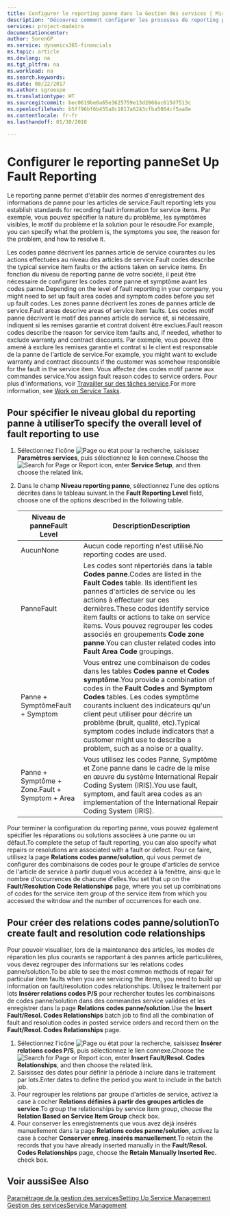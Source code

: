 ```yaml
---
title: Configurer le reporting panne dans la Gestion des services | Microsoft Docs
description: "Découvrez comment configurer les processus de reporting panne."
services: project-madeira
documentationcenter: 
author: SorenGP
ms.service: dynamics365-financials
ms.topic: article
ms.devlang: na
ms.tgt_pltfrm: na
ms.workload: na
ms.search.keywords: 
ms.date: 08/22/2017
ms.author: sgroespe
ms.translationtype: HT
ms.sourcegitcommit: bec0619be0a65e3625759e13d2866ac615d7513c
ms.openlocfilehash: b5ff96bf6b455a8c1817a6243cfba5864cf5aa8e
ms.contentlocale: fr-fr
ms.lasthandoff: 01/30/2018

---
```


# <a name="set-up-fault-reporting"></a><span data-ttu-id="883d3-103">Configurer le reporting panne</span><span class="sxs-lookup"><span data-stu-id="883d3-103">Set Up Fault Reporting</span></span>
<span data-ttu-id="883d3-104">Le reporting panne permet d'établir des normes d'enregistrement des informations de panne pour les articles de service.</span><span class="sxs-lookup"><span data-stu-id="883d3-104">Fault reporting lets you establish standards for recording fault information for service items.</span></span> <span data-ttu-id="883d3-105">Par exemple, vous pouvez spécifier la nature du problème, les symptômes visibles, le motif du problème et la solution pour le résoudre.</span><span class="sxs-lookup"><span data-stu-id="883d3-105">For example, you can specify what the problem is, the symptoms you see, the reason for the problem, and how to resolve it.</span></span>  

<span data-ttu-id="883d3-106">Les codes panne décrivent les pannes article de service courantes ou les actions effectuées au niveau des articles de service.</span><span class="sxs-lookup"><span data-stu-id="883d3-106">Fault codes describe the typical service item faults or the actions taken on service items.</span></span> <span data-ttu-id="883d3-107">En fonction du niveau de reporting panne de votre société, il peut être nécessaire de configurer les codes zone panne et symptôme avant les codes panne.</span><span class="sxs-lookup"><span data-stu-id="883d3-107">Depending on the level of fault reporting in your company, you might need to set up fault area codes and symptom codes before you set up fault codes.</span></span> <span data-ttu-id="883d3-108">Les zones panne décrivent les zones de pannes article de service.</span><span class="sxs-lookup"><span data-stu-id="883d3-108">Fault areas descrive areas of service item faults.</span></span> <span data-ttu-id="883d3-109">Les codes motif panne décrivent le motif des pannes article de service et, si nécessaire, indiquent si les remises garantie et contrat doivent être exclues.</span><span class="sxs-lookup"><span data-stu-id="883d3-109">Fault reason codes describe the reason for service item faults and, if needed, whether to exclude warranty and contract discounts.</span></span> <span data-ttu-id="883d3-110">Par exemple, vous pouvez être amené à exclure les remises garantie et contrat si le client est responsable de la panne de l'article de service.</span><span class="sxs-lookup"><span data-stu-id="883d3-110">For example, you might want to exclude warranty and contract discounts if the customer was somehow responsible for the fault in the service item.</span></span> <span data-ttu-id="883d3-111">Vous affectez des codes motif panne aux commandes service.</span><span class="sxs-lookup"><span data-stu-id="883d3-111">You assign fault reason codes to service orders.</span></span> <span data-ttu-id="883d3-112">Pour plus d'informations, voir [Travailler sur des tâches service](service-how-to-work-on-service-tasks.md).</span><span class="sxs-lookup"><span data-stu-id="883d3-112">For more information, see [Work on Service Tasks](service-how-to-work-on-service-tasks.md).</span></span>  

## <a name="to-specify-the-overall-level-of-fault-reporting-to-use"></a><span data-ttu-id="883d3-113">Pour spécifier le niveau global du reporting panne à utiliser</span><span class="sxs-lookup"><span data-stu-id="883d3-113">To specify the overall level of fault reporting to use</span></span>
1. <span data-ttu-id="883d3-114">Sélectionnez l'icône ![Page ou état pour la recherche](media/ui-search/search_small.png "Page ou état pour la recherche"), saisissez **Paramètres services**, puis sélectionnez le lien connexe.</span><span class="sxs-lookup"><span data-stu-id="883d3-114">Choose the ![Search for Page or Report](media/ui-search/search_small.png "Search for Page or Report icon") icon, enter **Service Setup**, and then choose the related link.</span></span> 
2. <span data-ttu-id="883d3-115">Dans le champ **Niveau reporting panne**, sélectionnez l'une des options décrites dans le tableau suivant.</span><span class="sxs-lookup"><span data-stu-id="883d3-115">In the **Fault Reporting Level** field, choose one of the options described in the following table.</span></span>  
  
    |<span data-ttu-id="883d3-116">**Niveau de panne**</span><span class="sxs-lookup"><span data-stu-id="883d3-116">**Fault Level**</span></span>|<span data-ttu-id="883d3-117">**Description**</span><span class="sxs-lookup"><span data-stu-id="883d3-117">**Description**</span></span>|  
    |------------|-------------|  
    |<span data-ttu-id="883d3-118">Aucun</span><span class="sxs-lookup"><span data-stu-id="883d3-118">None</span></span> | <span data-ttu-id="883d3-119">Aucun code reporting n'est utilisé.</span><span class="sxs-lookup"><span data-stu-id="883d3-119">No reporting codes are used.</span></span>|  
    |<span data-ttu-id="883d3-120">Panne</span><span class="sxs-lookup"><span data-stu-id="883d3-120">Fault</span></span> | <span data-ttu-id="883d3-121">Les codes sont répertoriés dans la table **Codes panne**.</span><span class="sxs-lookup"><span data-stu-id="883d3-121">Codes are listed in the **Fault Codes** table.</span></span> <span data-ttu-id="883d3-122">Ils identifient les pannes d'articles de service ou les actions à effectuer sur ces dernières.</span><span class="sxs-lookup"><span data-stu-id="883d3-122">These codes identify service item faults or actions to take on service items.</span></span> <span data-ttu-id="883d3-123">Vous pouvez regrouper les codes associés en groupements **Code zone panne**.</span><span class="sxs-lookup"><span data-stu-id="883d3-123">You can cluster related codes into **Fault Area Code** groupings.</span></span>|  
    |<span data-ttu-id="883d3-124">Panne + Symptôme</span><span class="sxs-lookup"><span data-stu-id="883d3-124">Fault + Symptom</span></span> | <span data-ttu-id="883d3-125">Vous entrez une combinaison de codes dans les tables **Codes panne** et **Codes symptôme**.</span><span class="sxs-lookup"><span data-stu-id="883d3-125">You provide a combination of codes in the **Fault Codes** and **Symptom Codes** tables.</span></span> <span data-ttu-id="883d3-126">Les codes symptôme courants incluent des indicateurs qu'un client peut utiliser pour décrire un problème (bruit, qualité, etc).</span><span class="sxs-lookup"><span data-stu-id="883d3-126">Typical symptom codes include indicators that a customer might use to describe a problem, such as a noise or a quality.</span></span>|  
    |<span data-ttu-id="883d3-127">Panne + Symptôme + Zone.</span><span class="sxs-lookup"><span data-stu-id="883d3-127">Fault + Symptom + Area</span></span> | <span data-ttu-id="883d3-128">Vous utilisez les codes Panne, Symptôme et Zone panne dans le cadre de la mise en œuvre du système International Repair Coding System (IRIS).</span><span class="sxs-lookup"><span data-stu-id="883d3-128">You use fault, symptom, and fault area codes as an implementation of the International Repair Coding System (IRIS).</span></span>|  
  
<span data-ttu-id="883d3-129">Pour terminer la configuration du reporting panne, vous pouvez également spécifier les réparations ou solutions associées à une panne ou un défaut.</span><span class="sxs-lookup"><span data-stu-id="883d3-129">To complete the setup of fault reporting, you can also specify what repairs or resolutions are associated with a fault or defect.</span></span> <span data-ttu-id="883d3-130">Pour ce faire, utilisez la page **Relations codes panne/solution**, qui vous permet de configurer des combinaisons de codes pour le groupe d'articles de service de l'article de service à partir duquel vous accédez à la fenêtre, ainsi que le nombre d'occurrences de chacune d'elles.</span><span class="sxs-lookup"><span data-stu-id="883d3-130">You set that up on the **Fault/Resolution Code Relationships** page, where you set up combinations of codes for the service item group of the service item from which you accessed the witndow and the number of occurrences for each one.</span></span>

## <a name="to-create-fault-and-resolution-code-relationships"></a><span data-ttu-id="883d3-131">Pour créer des relations codes panne/solution</span><span class="sxs-lookup"><span data-stu-id="883d3-131">To create fault and resolution code relationships</span></span>
<!--this needs to go in a working with topic-->
<span data-ttu-id="883d3-132">Pour pouvoir visualiser, lors de la maintenance des articles, les modes de réparation les plus courants se rapportant à des pannes article particulières, vous devez regrouper des informations sur les relations codes panne/solution.</span><span class="sxs-lookup"><span data-stu-id="883d3-132">To be able to see the most common methods of repair for particular item faults when you are servicing the items, you need to build up information on fault/resolution codes relationships.</span></span> <span data-ttu-id="883d3-133">Utilisez le traitement par lots **Insérer relations codes P/S** pour rechercher toutes les combinaisons de codes panne/solution dans des commandes service validées et les enregistrer dans la page **Relations codes panne/solution**.</span><span class="sxs-lookup"><span data-stu-id="883d3-133">Use the **Insert Fault/Resol. Codes Relationships** batch job to find all the combination of fault and resolution codes in posted service orders and record them on the **Fault/Resol. Codes Relationships** page.</span></span> 
  
1. <span data-ttu-id="883d3-134">Sélectionnez l'icône ![Page ou état pour la recherche](media/ui-search/search_small.png "Page ou état pour la recherche"), saisissez **Insérer relations codes P/S**, puis sélectionnez le lien connexe.</span><span class="sxs-lookup"><span data-stu-id="883d3-134">Choose the ![Search for Page or Report](media/ui-search/search_small.png "Search for Page or Report icon") icon, enter **Insert Fault/Resol. Codes Relationships**, and then choose the related link.</span></span>  
2. <span data-ttu-id="883d3-135">Saisissez des dates pour définir la période à inclure dans le traitement par lots.</span><span class="sxs-lookup"><span data-stu-id="883d3-135">Enter dates to define the period you want to include in the batch job.</span></span>  
3. <span data-ttu-id="883d3-136">Pour regrouper les relations par groupe d'articles de service, activez la case à cocher **Relations définies à partir des groupes articles de service**.</span><span class="sxs-lookup"><span data-stu-id="883d3-136">To group the relationships by service item group, choose the **Relation Based on Service Item Group** check box.</span></span>  
4. <span data-ttu-id="883d3-137">Pour conserver les enregistrements que vous avez déjà insérés manuellement dans la page **Relations codes panne/solution**, activez la case à cocher **Conserver enreg. insérés manuellement**.</span><span class="sxs-lookup"><span data-stu-id="883d3-137">To retain the records that you have already inserted manually in the **Fault/Resol. Codes Relationships** page, choose the **Retain Manually Inserted Rec.** check box.</span></span>  

## <a name="see-also"></a><span data-ttu-id="883d3-138">Voir aussi</span><span class="sxs-lookup"><span data-stu-id="883d3-138">See Also</span></span>
[<span data-ttu-id="883d3-139">Paramétrage de la gestion des services</span><span class="sxs-lookup"><span data-stu-id="883d3-139">Setting Up Service Management</span></span>](service-setup-service.md)  
[<span data-ttu-id="883d3-140">Gestion des services</span><span class="sxs-lookup"><span data-stu-id="883d3-140">Service Management</span></span>](service-service.md)  

